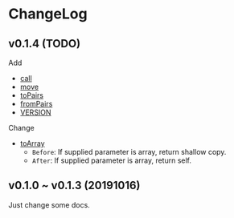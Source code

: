 # ChangeLog

## v0.1.4 (TODO)

Add 

- [call](./src/call.js)
- [move](./src/move.js)
- [toPairs](./src/toPairs.js)
- [fromPairs](./src/fromPairs.js)
- [VERSION](./src/VERSION.js)

Change

- [toArray](./src/toArray.js) 
  - `Before`: If supplied parameter is array, return shallow copy.
  - `After`: If supplied parameter is array, return self.

## v0.1.0 ~ v0.1.3 (20191016)

Just change some docs.